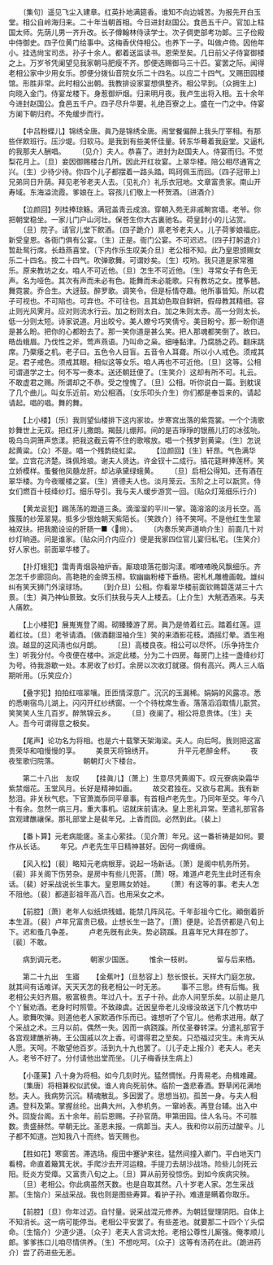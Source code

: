 <!-- { "loadSidebar": true } -->
　　〔集句〕遥见飞尘入建章。红英扑地满筵香。谁知不向边城苦。为报先开白玉堂。相公自岭海归来。二十年当朝首相。今日进封赵国公。食邑五千户。官加上柱国太师。先荫儿男一齐升改。长子僔翰林侍读学士。次子倜吏部考功郞。三子俭殿中侍御史。四子位黄门给事中。这梅香伏侍相公。也养下一子。叫做卢倚。因他年小。挂选尙宝司丞。孙子十余人。都着送监读书。恩荣至矣。几日前父子侍宴御楼之上。万岁爷凭阑望见我家朝马肥瘦不齐。卽便选赐御马三十匹。宴罢之际。闻得老相公家中少用女乐。卽便分拨仙音院女乐二十四名。以应二十四气。又赐田园楼馆。形胜非常。此时相公出朝。我教排设家宴想俱整齐。相公早到。〔众拥生上〕向晓入金门。侍宴龙楼下。身惹御炉烟。归来明月夜。我卢生出将入相。五十余年今进封赵国公。食邑五千户。四子尽升华要。礼绝百寮之上。盛在一门之中。侍宴方阑下朝归府。不免缓步而行。 

　　【中吕粉蝶儿】锦绣全唐。眞乃是锦绣全唐。闹堂餐偏醉上我头厅宰相。有那些伴飮班行。压沙堤。归软马。是我到有些美怀佳量。转东华蓦着我庭堂。又逼札的我那夫人酬唱。 
　　〔见介〕夫人。恭喜了。进封为赵国夫人。侍宴而归。不觉梨花月上。〔旦〕妾因御赐楼台几所。因此开红妆宴。上翠华楼。陪公相尽通宵之兴。〔生〕少待少待。你四个儿子都摆着一路头踏。鸣珂佩玉而回。〔四子冠带上〕兄弟同日升荫。拜见老爷老夫人去。〔见礼介〕礼乐衣冠地。文章富贵家。南山开寿域。东海溢流霞。爹娘在上。容孩儿们敬上一杯贺酒。〔进酒介〕 

　　【泣颜回】列桂捧琼觞。满冠盖靑云成浪。穿朝入苑无非戚畹宫墙。老爷。你把朝堂稳坐。一家儿门户山河壮。保苍生你大古裏驰名。荷皇封小的儿沾赏。 
　　〔旦〕院子。请官儿堂下飮酒。〔四子跪介〕禀老爷老夫人。儿子荷爹娘福庇。新受皇恩。各衙门俱有公宴。〔生〕正是。衙门公宴。不可迟迟。〔四子打躬退介〕暂赴鸳行席。长趋燕喜堂。〔下内作乐生叹美介旦〕老公相不知。此乃皇恩颁赐女乐二十四名。按二十四气。吹弹歌舞。可谓妙矣。〔生〕哎哟。我只道是家常雅乐。原来教坊之女。咱人不可近他。〔旦〕怎生不可近他。〔生〕寻常女子有色无声。名为哑色。其次有声而未必有色。能舞而未必能歌。只有教坊之女。搅筝琶。舞霓裳。乔合生。大迓鼓。醉罗歌。调笑令。但是标情夺趣。他所事皆知。所以君子可视也。不可陷也。可弃也。不可往也。且其幼色取自鲜姸。假母教其精细。容止则光风霁月。应对则流水行云。加之粉则太白。加之朱则太赤。高一分则太长。低一分则太短。诗家说道。月出皎兮。美人嫽兮巧笑倩兮。美目盼兮。那一盼你道是甚么盼。把你的心都盼去了。那一笑你道是甚么笑。把人那魂都笑倒了。故曰。皓齿蛾眉。乃伐性之斧。莺声燕语。乃叫命之枭。细唾黏津。乃腐肠之药。翻床跳席。乃橜痿之机。老子曰。五色令人目盲。五音令人耳聋。所以小人戒色。须戒其足。君子戒色。须戒其眼。相似这等女乐。咱人再也不可近他。〔旦〕这等。公相可谓道学之士。何不写一奏本。送还朝廷便了。〔生笑介〕这却有所不可。礼云。不敢虚君之赐。所谓却之不恭。受之惶愧了。〔旦〕公相。听你说白一篇。到躭误了几个曲儿。叫女乐近前。劝公相酒。〔女乐叩头介生〕你们都是奉旨来的。请起请起。唱的唱。舞的舞。 

　　【上小楼】〔乐〕我则望仙楼排下这内家妆。步寒宫出落的紫霓裳。一个个淸歌妙舞世上无双。把红牙儿撒朗。羯鼓儿绷邦。间的是吉琤琤的银鴈儿打的冰弦喨。吸乌乌洞箫声悠漾。把我这截云霄不住的歌喉放。唱一个残梦到黄粱。〔生〕怎说起黄粱。〔众〕不是。唱一个残韵绕虹梁。 
　　【泣颜回】〔生〕轩昂。气色满华堂。立宫花济楚。珠佩玲琅。谢夫人贤达。许金钗十二成行。插花筵畔捧莲杯。笑立娇模样。蚤餐他凤髓龙肝。却沾承黛绿蛾黄。 
　　〔旦〕启相公得知。还有酒在翠华楼。为今夜暖楼之宴。〔生〕贤德夫人也。淡月笼云。玉阶之上可以翫赏。侍女们燃百十枝绛纱灯。细乐导引。我与夫人缓步游赏一回。〔贴众灯笼细乐行介〕 

　　【黄龙衮犯】踢荡荡的蹬道三条。滴溜溜的平川一掌。蔼溶溶的淡月长空。高簇簇的纱笼翠晃。抵多少银烛朝天紫陌长。〔笑跌介〕待不笑呵。不是他红生生翠袖双扶。把我脆设设的肝肠一■〈尙〉。 
　　〔内奏乐笑声道响介生〕前面几十对纱灯晌道。问是谁家。〔贴众问介内应介〕便是我家四位官儿宴归私宅。〔生笑介〕好人家也。前面翠华楼了。 

　　【扑灯蛾犯】霭靑靑烟袅袖炉香。厮琅琅落花御沟漾。喞喳喳晚风飘细乐。齐怎怎千步廊回向。高艳艳的金牌玉榜。软幽幽粉楼下垂杨。密札札雕檐画戟。雄纠纠有笑天狮门外滚球场。 
　　〔到介旦〕公相。你看翠华楼前面钦赐碧莲湖三十六景。〔生〕眞乃神仙景致。女乐们扶我与夫人上楼去。〔上介生〕大觥洒酒来。与夫人痛飮。 

　　【上小楼犯】展嵬嵬登了阁。砌臻臻游了房。眞乃是倚着红云。踏着红莲。逗着红妆。〔旦〕老爷请酒。〔做酒翻湿袖介生〕笑的来酒影花枝。酒摇灯晕。酒生袍浪。越显的这风淸也似月朗。 
　　〔旦〕高楼良夜。相公可以尽怀。〔乐争持生介生〕听我分付。今夜便在楼中。派定此楼。分为二十四房。每房门上挂一盏绛纱灯为号。待我游歇一处。本房收了纱灯。余房以次收灯就寝。倘有高兴。两人三人临期听用。〔乐笑应介〕 

　　【叠字犯】拍拍红喧翠嚷。匝匝情深意广。沉沉的玉漏稀。娟娟的风露凉。悉的悉喇宿鸟儿湖上。闪闪开红纱绣窗。一个个待枕席生香。落落滔滔取情儿翫赏。笑笑笑人生几百岁。醉煞锦云乡。 
　　〔旦〕夜阑了。相公将息贵体。〔生〕夫人。吾今可谓得意之极矣。 

　　【尾声】论功名为将相。也是六十载擎天架海梁。夫人。向后呵。我则把这富贵荣华和咱慢慢的享。 
　　美景天将锦绣开。　　　　升平元老醉金杯。 
　　夜夜笙歌归院落。　　　　朝朝灯火下楼台。 

　　第二十八出　友叹 
　　【挂眞儿】〔萧上〕生意尽凭黄阁下。叹元寮病染霜华紫禁烟花。玉堂风月。长好是精神如画。 
　　故交君独在。又欲与君离。我有新愁泪。非关秋气悲。下官萧嵩忝同平章事。有首相卢老先生。乃同年至交。年今八十有余。忽然一病三月。重大事机。诏就床前请决。皇上恩礼异常。至遣礼部官各宫观建醮禳保。那礼部堂上是裴年兄。上香而回。必然到此。〔裴上〕 

　　【番卜算】元老病能瘥。圣主心萦挂。〔见介萧〕年兄。这一番祈祷是如何。要作从长话。 
　　年兄。卢老先生平日精神甚好。因何一病缠绵。 

　　【风入松】〔裴〕略知元老病根芽。说起一场新话。〔萧〕是阁中机务所劳。〔裴〕非关阁下伤劳杂。是房中有些儿兜荅。〔萧〕呀。难道卢老先生此时还有余话。〔裴〕好采战说长生事大。皇恩赐女娇娃。 
　　〔萧〕有这等的事。老夫人怎不阻他。〔裴〕都道彭祖年高八百。也用采女之术。 

　　【前腔】〔萧〕老年人似纸烘残蜡。能禁几阵风花。千年彭祖今亡化。顚倒着折本生涯。〔裴〕卢年兄富贵已极。止想长生一路了。〔萧〕便是。论吾侪都是八旬上下。迟和蚤几争差。 
　　卢老先旣有此失。势必跷蹊。且喜年兄大拜在卽了。〔裴〕不敢。 

　　病到调元老。　　　　朝家少国医。 
　　惟余一枝树。　　　　留与后来栖。 

　　第二十九出　生寤 
　　【金蕉叶】〔旦愁容上〕愁长恨长。天样大门庭怎放。就其间有话难详。天天天怎的我老相公一时无恙。 
　　事不三思。终有后悔。我老相公夫妇齐眉。极富极贵。年过八十。五子十孙。此亦人间至乐矣。以前止是几个丫鬟劝酒。老身时时照管。不致疎虞。近因皇帝老儿没缘没故送下几个教坊中人。歌舞吹弹。则道他老人家飮酒作乐而已。谁想听了个官儿。他希求进用。献了个采战之术。三月以前。偶然一失。因而一病跷蹊。所仗圣眷转深。分遣礼部官于各宫观建醮祈祷。王公国戚以次上香。可谓得君之至矣。只恐福过灾生。未肯天从人愿。天呵。不敢望他百岁。活到九十九也罢了。〔儿子走上报介〕老夫人。老夫人。老爷不好了。分付请他出堂而坐。〔儿子梅香扶生病上〕 

　　【小蓬莱】八十身为将相。如今几刻时光。猛然惆怅。丹靑易老。舟楫难藏。 
　　〔集唐〕将相兼权似武侯。谁人肯向死前休。临阶一盏悲春酒。野草闲花满地愁。夫人。我病势沉沉。精魂散乱。多因罢了。思想当初。孤苦一身。与夫人相遇。登科及第。掌握丝纶。出典大州。入参机务。一窜岭表。再登台辅。出入中外。回旋台阁。五十余年。前后恩赐。子孙官荫。甲第田园。佳人名马。不可胜数。贵盛赫然。举朝无比。圣恩未报。一病郞当。夫人。我和你以前历过酸辛。儿子都不知道。岂知我八十而终。皆天赐也。 

　　【胜如花】寒窗苦。滞选场。瘦田中蹇驴来往。猛然间撞入卿门。平白地天门看榜。命直着簸箕无状。手爬沙去开河运粮。手提刀去胡沙战场。险些儿剑死云阳。贬炎方受瘴。又富贵八旬之上。〔旦〕算从前劳役惊伤。到如今疾病灾殃。 
　　〔旦〕老相公。你此病虽然天数。也是自取其然。八十岁老人家。怎生采战那。〔生恼介〕采战采战。我也则是图些寿算。看护子孙。难道是瞒着你取乐。 

　　【前腔】〔旦〕你年过迈。自忖量。说采战混元修养。为朝廷燮理阴阳。自体上不知消长。这一病可能停当。老相公平安罢了。有些差池。就要那二十四个丫头偿命。〔生恼介〕少道少道。〔众子〕老夫人言词太抢。老相公尊性儿厮强。俺孝顺儿郞。爹爹拣口儿咱尽情供养。〔生〕不想吃呵。〔众子〕这等有汤药在此。〔跪进药介〕尝了药进些无恙。 
